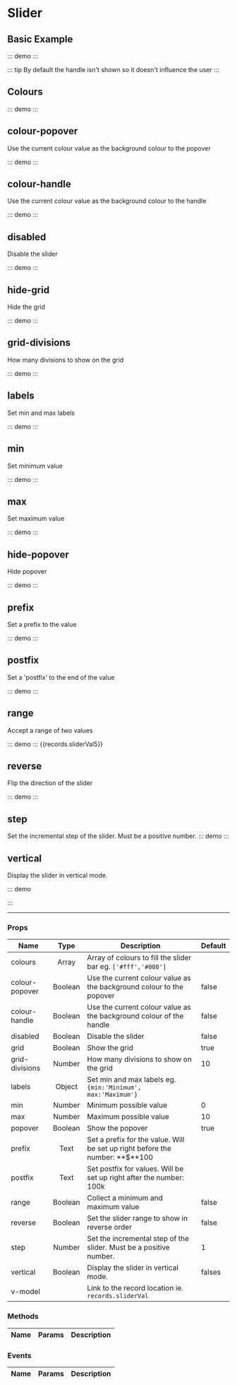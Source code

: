 # Slider
## Basic Example
::: demo
  <slider v-model="records.sliderVal"/>
:::

::: tip
By default the handle isn't shown so it doesn't influence the user
:::

## Colours
::: demo
  <slider :colours="['#fff','#000']" v-model="records.sliderVal"/>
:::

## colour-popover
Use the current colour value as the background colour to the popover

::: demo
  <slider :colours="['red','blue']" colour-popover v-model="records.sliderVal"/>
:::

## colour-handle
Use the current colour value as the background colour to the handle

::: demo
  <slider :colours="['blue','green']" colour-popover colour-handle v-model="records.sliderVal"/>
:::

## disabled
Disable the slider

::: demo
  <slider disabled v-model="records.sliderVal"/>
:::

## hide-grid
Hide the grid

::: demo
  <slider hide-grid v-model="records.sliderVal"/>
:::

## grid-divisions
How many divisions to show on the grid

::: demo
  <slider :grid-divisions="20" v-model="records.sliderVal"/>
:::

## labels
Set min and max labels

::: demo
  <slider :labels="{min:'Minimum', max:'Maximum'}" v-model="records.sliderVal"/>
:::

## min
Set minimum value

::: demo
  <slider :min="-5" v-model="records.sliderVal2"/>
:::

## max
Set maximum value

::: demo
  <slider :max="15" v-model="records.sliderVal3"/>
:::

## hide-popover
Hide popover

::: demo
  <slider hide-popover v-model="records.sliderVal"/>
:::

## prefix
Set a prefix to the value

::: demo
  <slider prefix="£" v-model="records.sliderVal"/>
:::

## postfix
Set a 'postfix' to the end of the value

::: demo
  <slider postfix="K" v-model="records.sliderVal"/>
:::

## range
Accept a range of two values

::: demo
  <slider range v-model="records.sliderVal5"/>
:::
{{records.sliderVal5}}

## reverse
Flip the direction of the slider

::: demo
  <slider reverse v-model="records.sliderVal"/>
:::

## step
Set the incremental step of the slider. Must be a positive number.
::: demo
  <slider :step="0.1" v-model="records.sliderVal4"/>
:::

## vertical
Display the slider in vertical mode. 

::: demo
  <div class="clearfix">
  	<slider vertical v-model="records.sliderVal"/>
  	<slider vertical reverse v-model="records.sliderVal"/>
  </div>
:::

<hr>

### Props
Name           | Type   | Description                                                                     | Default
----           | :----: | -----------------------------------------------------------------------------   | -----
colours        |Array   | Array of colours to fill the slider bar eg. `['#fff','#000']`                   | 
colour-popover |Boolean | Use the current colour value as the background colour to the popover            | false
colour-handle  |Boolean | Use the current colour value as the background colour of the handle             | false
disabled       |Boolean | Disable the slider                                                              | false
grid           |Boolean | Show the grid                                                                   | true
grid-divisions |Number  | How many divisions to show on the grid                                          | 10
labels         |Object  | Set min and max labels eg. `{min:'Minimum', max:'Maximum'}`                     | 
min            |Number  | Minimum possible value                                                          | 0
max            |Number  | Maximum possible value                                                          | 10
popover        |Boolean | Show the popover                                                                | true
prefix         |Text    | Set a prefix for the value.   Will be set up right before the number: **$**100  |
postfix        |Text    | Set postfix for values. Will be set up right after the number: 100k             |
range          |Boolean | Collect a minimum and maximum value                                             | false
reverse				 |Boolean | Set the slider range to show in reverse order                                   | false
step					 |Number  | Set the incremental step of the slider. Must be a positive number.              | 1
vertical       |Boolean | Display the slider in vertical mode.                                            | falses
v-model        |        | Link to the record location ie. `records.sliderVal`                             | 


### Methods
Name             | Params | Description
---------------- | -------| -------------------

### Events
Name             | Params | Description
---------------- | -------| -------------------

<script>
export default {
  data () {
        return {
          records:{
          	sliderVal:null,
          	sliderVal2:null,
          	sliderVal3:null,
          	sliderVal4:null,
          	sliderVal5:[0,10],
          },
        }
    },
}
</script>